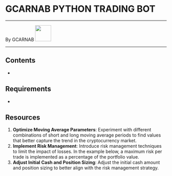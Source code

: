 # GCARNAB PYTHON TRADING BOT
___

By GCARNAB <a href='https://github.com/gcarnab'> <img src='https://avatars.githubusercontent.com/u/15156604?v=4' width="50"/></a>
___

## Contents 

- 

## Requirements 

-

## Resources 

1. **Optimize Moving Average Parameters**: Experiment with different combinations of short and long moving average periods to find values that better capture the trend in the cryptocurrency market.
2. **Implement Risk Management**: Introduce risk management techniques to limit the impact of losses. In the example below, a maximum risk per trade is implemented as a percentage of the portfolio value.
3. **Adjust Initial Cash and Position Sizing**: Adjust the initial cash amount and position sizing to better align with the risk management strategy.
